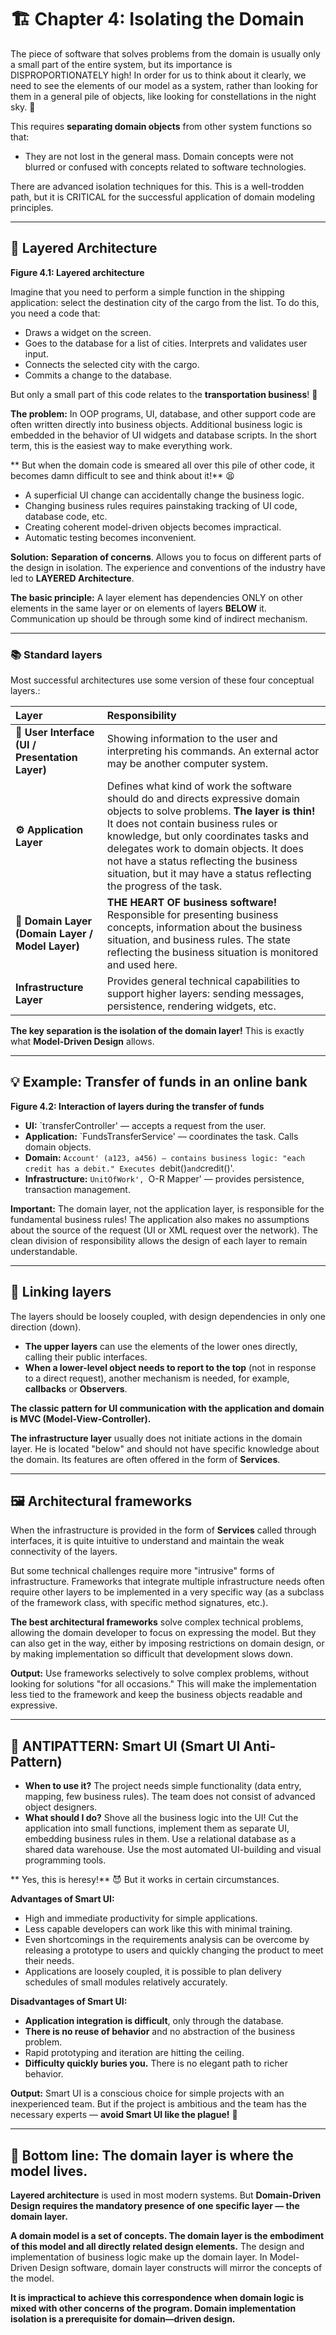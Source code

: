 # **🏗️ Chapter 4: Isolating the Domain**

The piece of software that solves problems from the domain is usually only a small part of the entire system, but its importance is DISPROPORTIONATELY high! In order for us to think about it clearly, we need to see the elements of our model as a system, rather than looking for them in a general pile of objects, like looking for constellations in the night sky. 🌌

This requires **separating domain objects** from other system functions so that:
* They are not lost in the general mass.
 Domain concepts were not blurred or confused with concepts related to software technologies.

There are advanced isolation techniques for this. This is a well-trodden path, but it is CRITICAL for the successful application of domain modeling principles.

---

## **🍰 Layered Architecture**

**Figure 4.1: Layered architecture**

Imagine that you need to perform a simple function in the shipping application: select the destination city of the cargo from the list. To do this, you need a code that:
* Draws a widget on the screen.
* Goes to the database for a list of cities.
 Interprets and validates user input.
* Connects the selected city with the cargo.
* Commits a change to the database.

But only a small part of this code relates to the **transportation business**! 🤯

**The problem:** In OOP programs, UI, database, and other support code are often written directly into business objects. Additional business logic is embedded in the behavior of UI widgets and database scripts. In the short term, this is the easiest way to make everything work.

** But when the domain code is smeared all over this pile of other code, it becomes damn difficult to see and think about it!** 😫
* A superficial UI change can accidentally change the business logic.
* Changing business rules requires painstaking tracking of UI code, database code, etc.
* Creating coherent model-driven objects becomes impractical.
* Automatic testing becomes inconvenient.

**Solution:** **Separation of concerns**. Allows you to focus on different parts of the design in isolation. The experience and conventions of the industry have led to **LAYERED Architecture**.

**The basic principle:** A layer element has dependencies ONLY on other elements in the same layer or on elements of layers **BELOW** it. Communication up should be through some kind of indirect mechanism.

---

### **📚 Standard layers**

Most successful architectures use some version of these four conceptual layers.:

| Layer                                           | Responsibility                                                                                                                                                                                                                                                                                                                                                                |
| :---------------------------------------------- | :---------------------------------------------------------------------------------------------------------------------------------------------------------------------------------------------------------------------------------------------------------------------------------------------------------------------------------------------------------------------------- |
| **🎨 User Interface (UI / Presentation Layer)**  | Showing information to the user and interpreting his commands. An external actor may be another computer system.                                                                                                                                                                                                                                                              |
| **⚙️ Application Layer**                         | Defines what kind of work the software should do and directs expressive domain objects to solve problems. **The layer is thin!** It does not contain business rules or knowledge, but only coordinates tasks and delegates work to domain objects. It does not have a status reflecting the business situation, but it may have a status reflecting the progress of the task. |
| **🧠 Domain Layer (Domain Layer / Model Layer)** | **THE HEART OF business software!** Responsible for presenting business concepts, information about the business situation, and business rules. The state reflecting the business situation is monitored and used here.                                                                                                                                                       |
| **Infrastructure Layer**                        | Provides general technical capabilities to support higher layers: sending messages, persistence, rendering widgets, etc.                                                                                                                                                                                                                                                      |

**The key separation is the isolation of the domain layer!** This is exactly what **Model-Driven Design** allows.

---

## **💡 Example: Transfer of funds in an online bank**

**Figure 4.2: Interaction of layers during the transfer of funds**

*   **UI:** `transferController' — accepts a request from the user.
* **Application:** `FundsTransferService' — coordinates the task. Calls domain objects.
*   **Domain:** `Account' (a123, a456) — contains business logic: "each credit has a debit." Executes `debit()` and `credit()'.
* **Infrastructure:** `UnitOfWork', `O-R Mapper' — provides persistence, transaction management.

**Important:** The domain layer, not the application layer, is responsible for the fundamental business rules! The application also makes no assumptions about the source of the request (UI or XML request over the network). The clean division of responsibility allows the design of each layer to remain understandable.

---

## **🔗 Linking layers**

The layers should be loosely coupled, with design dependencies in only one direction (down).

* **The upper layers** can use the elements of the lower ones directly, calling their public interfaces.
* **When a lower-level object needs to report to the top** (not in response to a direct request), another mechanism is needed, for example, **callbacks** or **Observers**.

**The classic pattern for UI communication with the application and domain is MVC (Model-View-Controller).**

**The infrastructure layer** usually does not initiate actions in the domain layer. He is located "below" and should not have specific knowledge about the domain. Its features are often offered in the form of **Services**.

---

## **🖼️ Architectural frameworks**

When the infrastructure is provided in the form of **Services** called through interfaces, it is quite intuitive to understand and maintain the weak connectivity of the layers.

But some technical challenges require more "intrusive" forms of infrastructure. Frameworks that integrate multiple infrastructure needs often require other layers to be implemented in a very specific way (as a subclass of the framework class, with specific method signatures, etc.).

**The best architectural frameworks** solve complex technical problems, allowing the domain developer to focus on expressing the model. But they can also get in the way, either by imposing restrictions on domain design, or by making implementation so difficult that development slows down.

**Output:** Use frameworks selectively to solve complex problems, without looking for solutions "for all occasions." This will make the implementation less tied to the framework and keep the business objects readable and expressive.

---

## **🚫 ANTIPATTERN: Smart UI (Smart UI Anti-Pattern)**

* **When to use it?** The project needs simple functionality (data entry, mapping, few business rules). The team does not consist of advanced object designers.
* **What should I do?** Shove all the business logic into the UI! Cut the application into small functions, implement them as separate UI, embedding business rules in them. Use a relational database as a shared data warehouse. Use the most automated UI-building and visual programming tools.

** Yes, this is heresy!** 😈 But it works in certain circumstances.

**Advantages of Smart UI:**
* High and immediate productivity for simple applications.
* Less capable developers can work like this with minimal training.
* Even shortcomings in the requirements analysis can be overcome by releasing a prototype to users and quickly changing the product to meet their needs.
* Applications are loosely coupled, it is possible to plan delivery schedules of small modules relatively accurately.

**Disadvantages of Smart UI:**
* **Application integration is difficult**, only through the database.
* **There is no reuse of behavior** and no abstraction of the business problem.
* Rapid prototyping and iteration are hitting the ceiling.
* **Difficulty quickly buries you.** There is no elegant path to richer behavior.

**Output:** Smart UI is a conscious choice for simple projects with an inexperienced team. But if the project is ambitious and the team has the necessary experts — **avoid Smart UI like the plague!** 🚷

---

## **🎯 Bottom line: The domain layer is where the model lives.**

**Layered architecture** is used in most modern systems. But **Domain-Driven Design requires the mandatory presence of one specific layer — the domain layer.**

**A domain model is a set of concepts. The domain layer is the embodiment of this model and all directly related design elements.** The design and implementation of business logic make up the domain layer. In Model-Driven Design software, domain layer constructs will mirror the concepts of the model.

**It is impractical to achieve this correspondence when domain logic is mixed with other concerns of the program. Domain implementation isolation is a prerequisite for domain—driven design.**

